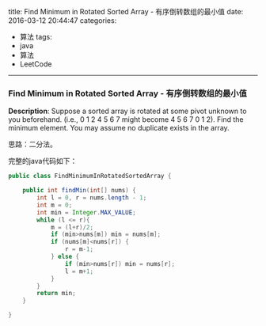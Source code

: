 




title: Find Minimum in Rotated Sorted Array - 有序倒转数组的最小值
date: 2016-03-12 20:44:47
categories: 
- 算法
tags: 
- java
- 算法
- LeetCode
<!--updated: 2016-03-12 21:40:47-->
---

### Find Minimum in Rotated Sorted Array - 有序倒转数组的最小值
**Description**: Suppose a sorted array is rotated at some pivot unknown to you beforehand. (i.e., 0 1 2 4 5 6 7 might become 4 5 6 7 0 1 2).
 Find the minimum element.
 You may assume no duplicate exists in the array.
 
思路：二分法。

完整的java代码如下：

```java
public class FindMinimumInRotatedSortedArray {

    public int findMin(int[] nums) {
        int l = 0, r = nums.length - 1;
        int m = 0;
        int min = Integer.MAX_VALUE;
        while (l <= r){
            m = (l+r)/2;
            if (min>nums[m]) min = nums[m];
            if (nums[m]<nums[r]) {
                r = m-1;
            } else {
                if (min>nums[r]) min = nums[r];
                l = m+1;
            }
        }
        return min;
    }

}
```
